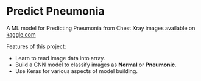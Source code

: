 # Predict Pneumonia
A ML model for Predicting Pneumonia from Chest Xray images available on [kaggle.com](https://www.kaggle.com/paultimothymooney/chest-xray-pneumonia)<br>

Features of this project:
* Learn to read image data into array.
* Build a CNN model to classify images as **Normal** or **Pneumonic**.
* Use Keras for various aspects of model building.
